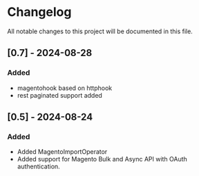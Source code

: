 # Changelog

All notable changes to this project will be documented in this file.

## [0.7] - 2024-08-28
### Added
- magentohook based on  httphook
- rest paginated support added

## [0.5] - 2024-08-24
### Added
- Added MagentoImportOperator
- Added support for Magento Bulk and Async API with OAuth authentication.

